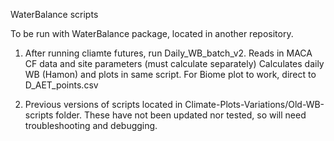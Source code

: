 WaterBalance scripts

To be run with WaterBalance package, located in another repository.  

1. After running cliamte futures, run Daily_WB_batch_v2.
    Reads in MACA CF data and site parameters (must calculate separately)
    Calculates daily WB (Hamon) and plots in same script.
    For Biome plot to work, direct to D_AET_points.csv
    
2. Previous versions of scripts located in Climate-Plots-Variations/Old-WB-scripts folder. These have not been updated nor tested, so will need troubleshooting and debugging.


